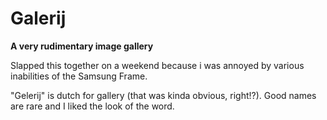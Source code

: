 # Galerij

**A very rudimentary image gallery**

Slapped this together on a weekend because i was annoyed by various inabilities of the Samsung Frame.

"Gelerij" is dutch for gallery (that was kinda obvious, right!?). Good names are rare and I liked the look of the word.


